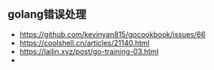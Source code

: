 ## golang错误处理
* https://github.com/kevinyan815/gocookbook/issues/66
* https://coolshell.cn/articles/21140.html
* https://lailin.xyz/post/go-training-03.html
* 
